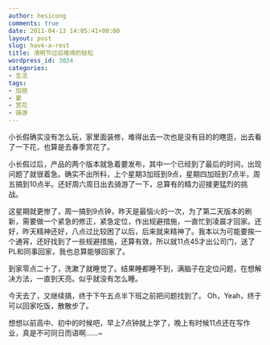 ```yaml
---
author: hesicong
comments: true
date: 2011-04-13 14:05:41+00:00
layout: post
slug: have-a-rest
title: 清明节过后难得的轻松
wordpress_id: 3024
categories:
- 生活
tags:
- 加班
- 累
- 赏花
- 骑游
---
```


小长假确实没有怎么玩，家里面装修，难得出去一次也是没有目的的瞎逛，出去看了一下花，也算是去春季赏花了。

小长假过后，产品的两个版本就急着要发布，其中一个已经到了最后的时间，出现问题了就很着急。确实不出所料，上个星期3加班到9点，星期四加班到7点半，周五搞到10点半。还好周六周日出去骑游了一下，总算有的精力迎接更猛烈的挑战。

这星期就更惨了，周一搞到9点钟，昨天是最恼火的一次，为了第二天版本的刷新，需要做一个紧急的修正，紧急定位，作出规避措施，一直忙到凌晨才回家。还好，昨天精神还好，八点过比较困了以后，后来就来精神了。我本以为可能要挨一个通宵，还好找到了一些规避措施，还算有效，所以就11点45才出公司门，送了PL和同事回家，我也总算能够回家了。

到家零点二十了，洗漱了就睡觉了。结果睡都睡不到，满脑子在定位问题，在想解决方法，一直到天亮。似乎就没有怎么睡。

今天去了，又继续搞，终于下午五点半下班之前把问题找到了。 Oh，Yeah，终于可以回家吃饭，散散步了。

想想以前高中、初中的时候吧，早上7点钟就上学了，晚上有时候11点还在写作业，真是不可同日而语啊……~
